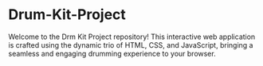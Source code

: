 # Drum-Kit-Project
Welcome to the Drm Kit Project repository! This interactive web application is crafted using the dynamic trio of HTML, CSS, and JavaScript, bringing a seamless and engaging drumming experience to your browser.
